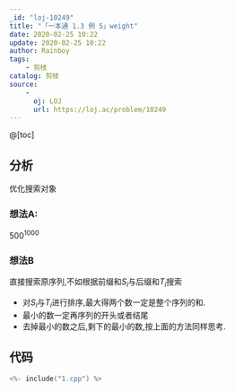 ```yaml
---
_id: "loj-10249"
title: "「一本通 1.3 例 5」weight"
date: 2020-02-25 10:22
update: 2020-02-25 10:22
author: Rainboy
tags:
    - 剪枝
catalog: 剪枝
source: 
    - 
      oj: LOJ
      url: https://loj.ac/problem/10249
---
```



@[toc]

## 分析

优化搜索对象

### 想法A:
$500^{1000}$

### 想法B

直接搜索原序列,不如根据前缀和$S_i$与后缀和$T_i$搜索

 - 对$S_i$与$T_i$进行排序,最大得两个数一定是整个序列的和.
 - 最小的数一定再序列的开头或者结尾
 - 去掉最小的数之后,剩下的最小的数,按上面的方法同样思考.

## 代码

```c
<%- include("1.cpp") %>
```

